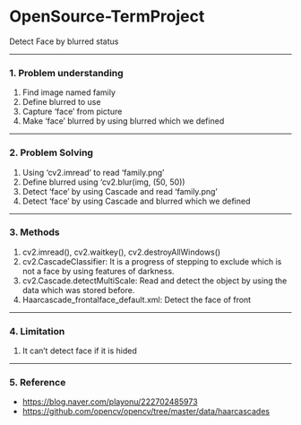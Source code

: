 # OpenSource-TermProject

Detect Face by blurred status

-------
### 1. Problem understanding
1)	Find image named family
2)	Define blurred to use 
3)	Capture ‘face’ from picture
4)	Make ‘face’ blurred by using blurred which we defined 
--------
### 2. Problem Solving 
1)	Using ‘cv2.imread’ to read ‘family.png’
2)	Define blurred using ‘cv2.blur(img, (50, 50))
3)	Detect ‘face’ by using Cascade and read ‘family.png’ 
4)	Detect ‘face’ by using Cascade and blurred which we defined
--------
### 3.	Methods
1)	cv2.imread(), cv2.waitkey(), cv2.destroyAllWindows() 
2)	cv2.CascadeClassifier: It is a progress of stepping to exclude which is not a face by using features of darkness.  
3)	cv2.Cascade.detectMultiScale: Read and detect the object by using the data which was stored before. 
4)	Haarcascade_frontalface_default.xml: Detect the face of front
---------
### 4.	Limitation
1)	It can’t detect face if it is hided 
---------
### 5.	Reference 
-	https://blog.naver.com/playonu/222702485973
-	https://github.com/opencv/opencv/tree/master/data/haarcascades
